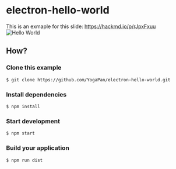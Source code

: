 # electron-hello-world

This is an exmaple for this slide: https://hackmd.io/p/rJpxFxuu
![Hello World](http://i.imgur.com/XLkYNZc.png)

## How?

### Clone this example
```shell
$ git clone https://github.com/YogaPan/electron-hello-world.git
```

### Install dependencies
```shell
$ npm install
```

### Start development
```shell
$ npm start
```

### Build your application
```shell
$ npm run dist
```
